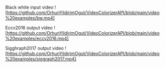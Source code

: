 Black white input video
![https://github.com/OrhunYildirimOgut/VideoColorizerAPI/blob/main/video%20examples/bw.mp4]

Eccv2016 output video
![https://github.com/OrhunYildirimOgut/VideoColorizerAPI/blob/main/video%20examples/eccv2016.mp4]

Sigghraph2017 output video
![https://github.com/OrhunYildirimOgut/VideoColorizerAPI/blob/main/video%20examples/siggraph2017.mp4]
